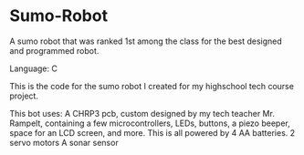 # Sumo-Robot
A sumo robot that was ranked 1st among the class for the best designed and programmed robot.

Language: C

This is the code for the sumo robot I created for my highschool tech course project.

This bot uses:
A CHRP3 pcb, custom designed by my tech teacher Mr. Rampelt, containing a few microcontrollers, LEDs, buttons, a piezo beeper, space for an LCD screen, and more. This is all powered by 4 AA batteries.
2 servo motors
A sonar sensor
